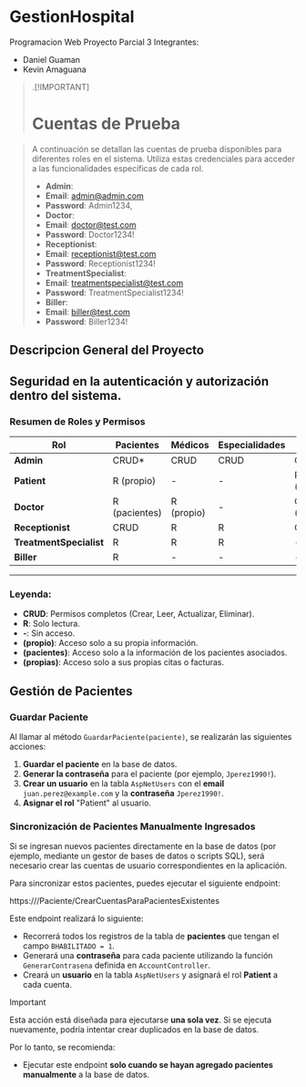# GestionHospital
Programacion Web Proyecto Parcial 3
Integrantes:
- Daniel Guaman
- Kevin Amaguana

> .[!IMPORTANT]
># Cuentas de Prueba

> A continuación se detallan las cuentas de prueba disponibles para diferentes roles en el sistema. Utiliza estas credenciales para acceder a las funcionalidades específicas de cada rol.
>- **Admin**: 
>  - **Email**: admin@admin.com
>  - **Password**: Admin1234,
>- **Doctor**: 
>  - **Email**: doctor@test.com
>  - **Password**: Doctor1234!
>- **Receptionist**: 
>  - **Email**: receptionist@test.com
>  - **Password**: Receptionist1234!
>- **TreatmentSpecialist**: 
>  - **Email**: treatmentspecialist@test.com
>  - **Password**: TreatmentSpecialist1234!
>- **Biller**: 
>  - **Email**: biller@test.com
>  - **Password**: Biller1234!

## Descripcion General del Proyecto

## Seguridad en la autenticación y autorización dentro del sistema.

### Resumen de Roles y Permisos

| **Rol**               | **Pacientes** | **Médicos** | **Especialidades** | **Citas** | **Tratamientos** | **Facturación** |
|------------------------|---------------|-------------|--------------------|-----------|------------------|------------------|
| **Admin**      | CRUD*         | CRUD        | CRUD               | CRUD      | CRUD             | CRUD             |
| **Patient**           | R (propio)    | -           | -                  | R (propias)| -                | R (propias)      |
| **Doctor**             | R (pacientes) | R (propio)  | -                  | CRUD (propias)| CRUD (pacientes)| -                |
| **Receptionist**      | CRUD          | R           | R                  | CRUD      | -                | -                |
| **TreatmentSpecialist** | R          | R           | R                  | -         | CRUD             | -                |
| **Biller**         | R             | -           | -                  | -         | R                | CRUD             |


---

### Leyenda:
- **CRUD**: Permisos completos (Crear, Leer, Actualizar, Eliminar).
- **R**: Solo lectura.
- **-**: Sin acceso.
- **(propio)**: Acceso solo a su propia información.
- **(pacientes)**: Acceso solo a la información de los pacientes asociados.
- **(propias)**: Acceso solo a sus propias citas o facturas.


## Gestión de Pacientes

### Guardar Paciente

Al llamar al método `GuardarPaciente(paciente)`, se realizarán las siguientes acciones:

1. **Guardar el paciente** en la base de datos.
2. **Generar la contraseña** para el paciente (por ejemplo, `Jperez1990!`).
3. **Crear un usuario** en la tabla `AspNetUsers` con el **email** `juan.perez@example.com` y la **contraseña** `Jperez1990!`.
4. **Asignar el rol** "Patient" al usuario.

### Sincronización de Pacientes Manualmente Ingresados

Si se ingresan nuevos pacientes directamente en la base de datos (por ejemplo, mediante un gestor de bases de datos o scripts SQL), será necesario crear las cuentas de usuario correspondientes en la aplicación.

Para sincronizar estos pacientes, puedes ejecutar el siguiente endpoint:

https://<tu-dominio-o-ip>/Paciente/CrearCuentasParaPacientesExistentes

Este endpoint realizará lo siguiente:

- Recorrerá todos los registros de la tabla de **pacientes** que tengan el campo `BHABILITADO = 1`.
- Generará una **contraseña** para cada paciente utilizando la función `GenerarContrasena` definida en `AccountController`.
- Creará un **usuario** en la tabla `AspNetUsers` y asignará el rol **Patient** a cada cuenta.

>[!IMPORTANT]  
> Esta acción está diseñada para ejecutarse **una sola vez**. Si se ejecuta nuevamente, podría intentar crear duplicados en la base de datos.
>
> Por lo tanto, se recomienda:
> - Ejecutar este endpoint **solo cuando se hayan agregado pacientes manualmente** a la base de datos.



